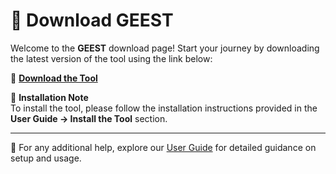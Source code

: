 # 🔗 Download GEEST

Welcome to the **GEEST** download page! Start your journey by downloading the latest version of the tool using the link below:

🔗 **[Download the Tool](https://raw.githubusercontent.com/kartoza/GEEST2/release/docs/repository/plugins.xml)**

📌 **Installation Note**  
To install the tool, please follow the installation instructions provided in the **User Guide -> Install the Tool** section.

---

📖 For any additional help, explore our [User Guide](https://github.com/elbeejay/draft-docs/blob/a98b79d90c6d2bdb3860ed669cfa33202ae4cde2/docs/userguide/install.md) for detailed guidance on setup and usage.
